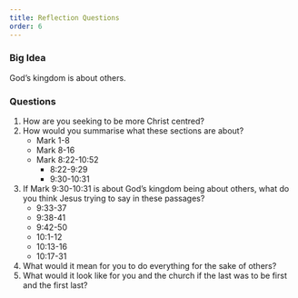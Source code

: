 ```yaml
---
title: Reflection Questions
order: 6
---
```


### Big Idea 
God’s kingdom is about others. 


### Questions 
1. How are you seeking to be more Christ centred? 
2. How would you summarise what these sections are about?
    - Mark 1-8 
    - Mark 8-16 
    - Mark 8:22-10:52
        - 8:22-9:29
        - 9:30-10:31
3. If Mark 9:30-10:31 is about God’s kingdom being about others, what do you think Jesus trying to say in these passages? 
    - 9:33-37
    - 9:38-41  
    - 9:42-50
    - 10:1-12
    - 10:13-16
    - 10:17-31
4. What would it mean for you to do everything for the sake of others? 
5. What would it look like for you and the church if the last was to be first and the first last? 

